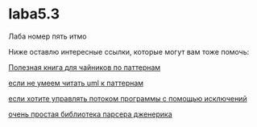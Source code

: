 # laba5.3
Лаба номер пять итмо 

Ниже оставлю интересные ссылки, которые могут вам тоже помочь:

[Полезная книга для чайников по паттернам](https://vk.com/doc247540843_492941150?hash=nLWyPTnikz8hN23R3Hz8ckPfGK4Eirf95ltkHAlGPN0&dl=TOcmgT60HP1moAhbAfL5ZUuF3ycTrWAb0z1M2XruKx4)

[если не умеем читать uml к паттернам](https://javarush.com/groups/posts/uml-v-java)

[если хотите управлять потоком программы с помощью исключений](https://ru.stackoverflow.com/questions/1550293/Как-сделать-так-чтобы-после-выброса-исключения-программа-принуждала-еще-раз-вве)

[очень простая библиотека парсера дженерика](https://github.com/drapostolos/type-parser/wiki)

